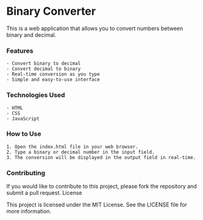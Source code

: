 # Binary Converter

This is a web application that allows you to convert numbers between binary and decimal.
### Features

    - Convert binary to decimal
    - Convert decimal to binary
    - Real-time conversion as you type
    - Simple and easy-to-use interface

### Technologies Used

    - HTML
    - CSS
    - JavaScript

### How to Use

    1. Open the index.html file in your web browser.
    2. Type a binary or decimal number in the input field.
    3. The conversion will be displayed in the output field in real-time.

### Contributing

If you would like to contribute to this project, please fork the repository and submit a pull request.
License

This project is licensed under the MIT License. See the LICENSE file for more information.
